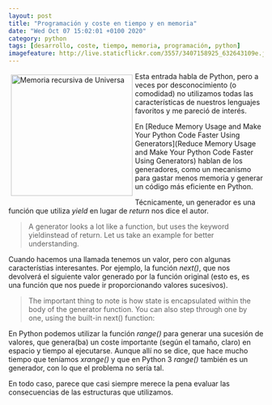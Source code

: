 ```yaml
--- 
layout: post
title: "Programación y coste en tiempo y en memoria"
date: "Wed Oct 07 15:02:01 +0100 2020"
category: python
tags: [desarrollo, coste, tiempo, memoria, programación, python]
imagefeature: http://live.staticflickr.com/3557/3407158925_632643109e.jpg
---
```


<a href="https://www.flickr.com/photos/fernand0/3407158925/" title="Memoria recursiva de Universa "><img src="https://live.staticflickr.com/3557/3407158925_632643109e.jpg" alt="Memoria recursiva de Universa " width="240" style="float:left; margin:5px"></a>
Esta entrada habla de Python, pero a veces por desconocimiento (o comodidad) no utilizamos todas las características de nuestros lenguajes favoritos y me pareció de interés.

En [Reduce Memory Usage and Make Your Python Code Faster Using Generators](Reduce Memory Usage and Make Your Python Code Faster Using Generators) hablan de los generadores, como un mecanismo para gastar menos memoria y generar un código más eficiente en Python.

Técnicamente, un generador es una función que utiliza *yield* en lugar de *return* nos dice el autor.

> A generator looks a lot like a function, but uses the keyword yieldinstead of return. Let us take an example for better understanding.

Cuando hacemos una llamada tenemos un valor, pero con algunas característias interesantes. Por ejemplo, la función *next()*, que nos devolverá el siguiente valor generado por la función original (esto es, es una función que nos puede ir proporcionando valores sucesivos).

> The important thing to note is how state is encapsulated within the body of the generator function. You can also step through one by one, using the built-in next() function:

En Python podemos utilizar la función *range()* para generar una sucesión de valores, que genera(ba) un coste importante (según el tamaño, claro) en espacio y tiempo al ejecutarse.
Aunque allí no se dice, que hace mucho tiempo que teníamos *xrange()* y que en Python 3 *range()* también es un generador, con lo que el problema no sería tal.

En todo caso, parece que casi siempre merece la pena evaluar las consecuencias de las estructuras que utilizamos.
